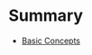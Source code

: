 # Summary

- [Basic Concepts](https://docs.microsoft.com/pt-br/azure/machine-learning/team-data-science-process/move-hive-tables)
